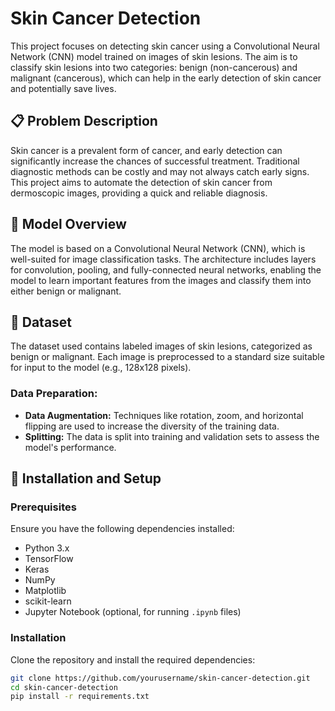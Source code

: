 # Skin Cancer Detection

This project focuses on detecting skin cancer using a Convolutional Neural Network (CNN) model trained on images of skin lesions. The aim is to classify skin lesions into two categories: benign (non-cancerous) and malignant (cancerous), which can help in the early detection of skin cancer and potentially save lives.

## 📋 Problem Description

Skin cancer is a prevalent form of cancer, and early detection can significantly increase the chances of successful treatment. Traditional diagnostic methods can be costly and may not always catch early signs. This project aims to automate the detection of skin cancer from dermoscopic images, providing a quick and reliable diagnosis.

## 🧠 Model Overview

The model is based on a Convolutional Neural Network (CNN), which is well-suited for image classification tasks. The architecture includes layers for convolution, pooling, and fully-connected neural networks, enabling the model to learn important features from the images and classify them into either benign or malignant.

## 📁 Dataset

The dataset used contains labeled images of skin lesions, categorized as benign or malignant. Each image is preprocessed to a standard size suitable for input to the model (e.g., 128x128 pixels).

### Data Preparation:
- **Data Augmentation:** Techniques like rotation, zoom, and horizontal flipping are used to increase the diversity of the training data.
- **Splitting:** The data is split into training and validation sets to assess the model's performance.

## 🚀 Installation and Setup

### Prerequisites

Ensure you have the following dependencies installed:
- Python 3.x
- TensorFlow
- Keras
- NumPy
- Matplotlib
- scikit-learn
- Jupyter Notebook (optional, for running `.ipynb` files)

### Installation

Clone the repository and install the required dependencies:

```bash
git clone https://github.com/yourusername/skin-cancer-detection.git
cd skin-cancer-detection
pip install -r requirements.txt
